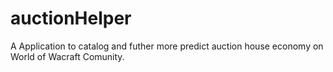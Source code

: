 # auctionHelper
A Application to catalog and futher more predict auction house economy on World of Wacraft Comunity.
